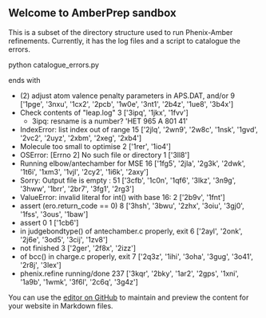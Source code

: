 ## Welcome to AmberPrep sandbox

This is a subset of the directory structure used to run Phenix-Amber refinements. Currently, it has the log files and a script to catalogue the errors.

python catalogue_errors.py

ends with

 - (2) adjust atom valence penalty parameters in APS.DAT, and/or   9 ['1pge', '3nxu', '1cx2', '2pcb', '1w0e', '3nt1', '2b4z', '1ue8', '3b4x']
 - Check contents of "leap.log"                                   3 ['3ipq', '1jkx', '1fvv']
     - 3ipq: resname is a number? 'HET    965  A 801      41'
 - IndexError: list index out of range                           15 ['2jlq', '2wn9', '2w8c', '1nsk', '1gvd', '2vc2', '2uyz', '2xbm', '2xeg', '2xb4']
 - Molecule too small to optimise                                 2 ['1rer', '1io4']
 - OSError: [Errno 2] No such file or directory                   1 ['3ll8']
 - Running elbow/antechamber for MSE                             16 ['1fg5', '2jla', '2g3k', '2dwk', '1t6i', '1xm3', '1vjl', '2cy2', '1i6k', '2axy']
 - Sorry:   Output file is empty :                               51 ['3cfb', '1c0n', '1qf6', '3lkz', '3n9g', '3hww', '1brr', '2br7', '3fg1', '2rg3']
 - ValueError: invalid literal for int() with base 16:            2 ['2b9v', '1fnt']
 - assert (ero.return_code == 0)                                  8 ['3hsh', '3bwu', '2zhx', '3oiu', '3gj0', '1fss', '3ous', '1baw']
 - assert 0                                                       1 ['1cb6']
 - in judgebondtype() of antechamber.c properly, exit             6 ['2ayl', '2onk', '2j6e', '3od5', '3cij', '1zv8']
 - not finished                                                   3 ['2ger', '2f8x', '2izz']
 - of bcc() in charge.c properly, exit                            7 ['2q3z', '1ihi', '3oha', '3gug', '3o41', '2r8j', '3lex']
 - phenix.refine running/done                                   237 ['3kqr', '2bky', '1ar2', '2gps', '1xni', '1a9b', '1wmk', '3f6l', '2c6q', '3g4z']

You can use the [editor on GitHub](https://github.com/nwmoriarty/amber-prep-sandbox/edit/master/README.md) to maintain and preview the content for your website in Markdown files.
